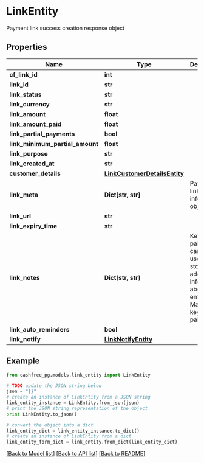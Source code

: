 # LinkEntity

Payment link success creation response object

## Properties
Name | Type | Description | Notes
------------ | ------------- | ------------- | -------------
**cf_link_id** | **int** |  | [optional] 
**link_id** | **str** |  | [optional] 
**link_status** | **str** |  | [optional] 
**link_currency** | **str** |  | [optional] 
**link_amount** | **float** |  | [optional] 
**link_amount_paid** | **float** |  | [optional] 
**link_partial_payments** | **bool** |  | [optional] 
**link_minimum_partial_amount** | **float** |  | [optional] 
**link_purpose** | **str** |  | [optional] 
**link_created_at** | **str** |  | [optional] 
**customer_details** | [**LinkCustomerDetailsEntity**](LinkCustomerDetailsEntity.md) |  | [optional] 
**link_meta** | **Dict[str, str]** | Payment link meta information object. | [optional] 
**link_url** | **str** |  | [optional] 
**link_expiry_time** | **str** |  | [optional] 
**link_notes** | **Dict[str, str]** | Key-value pair that can be used to store additional information about the entity. Maximum 5 key-value pairs | [optional] 
**link_auto_reminders** | **bool** |  | [optional] 
**link_notify** | [**LinkNotifyEntity**](LinkNotifyEntity.md) |  | [optional] 

## Example

```python
from cashfree_pg.models.link_entity import LinkEntity

# TODO update the JSON string below
json = "{}"
# create an instance of LinkEntity from a JSON string
link_entity_instance = LinkEntity.from_json(json)
# print the JSON string representation of the object
print LinkEntity.to_json()

# convert the object into a dict
link_entity_dict = link_entity_instance.to_dict()
# create an instance of LinkEntity from a dict
link_entity_form_dict = link_entity.from_dict(link_entity_dict)
```
[[Back to Model list]](../README.md#documentation-for-models) [[Back to API list]](../README.md#documentation-for-api-endpoints) [[Back to README]](../README.md)


